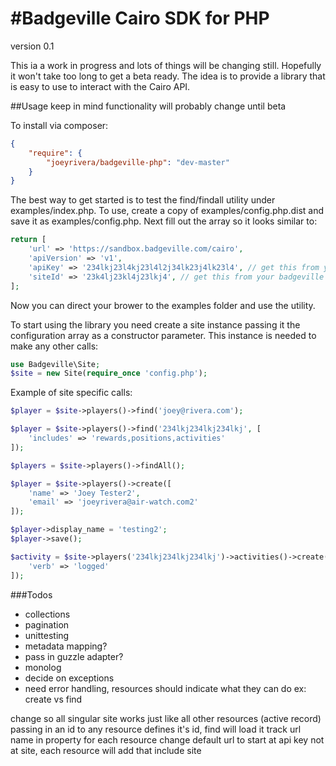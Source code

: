 #Badgeville Cairo SDK for PHP
==============

version 0.1

This ia a work in progress and lots of things will be changing still. Hopefully it 
won't take too long to get a beta ready. The idea is to provide a library that is 
easy to use to interact with the Cairo API. 

##Usage 
keep in mind functionality will probably change until beta

To install via composer:
```json
{
    "require": {
        "joeyrivera/badgeville-php": "dev-master"
    }
}
```

The best way to get started is to test the find/findall utility under examples/index.php. 
To use, create a copy of examples/config.php.dist and save it as examples/config.php. Next 
fill out the array so it looks similar to:

```php
return [
    'url' => 'https://sandbox.badgeville.com/cairo',
    'apiVersion' => 'v1',
    'apiKey' => '234lkj23l4kj23l4l2j34lk23j4lk23l4', // get this from your badgeville dashboard
    'siteId' => '23k4lj23kl4j23lkj4', // get this from your badgeville dashboard
];
```

Now you can direct your brower to the examples folder and use the utility. 

To start using the library you need create a site instance passing it the configuration 
array as a constructor parameter. This instance is needed to make any other calls: 

```php
use Badgeville\Site;
$site = new Site(require_once 'config.php');
```

Example of site specific calls:

```php
$player = $site->players()->find('joey@rivera.com');

$player = $site->players()->find('234lkj234lkj234lkj', [
    'includes' => 'rewards,positions,activities'
]);

$players = $site->players()->findAll();

$player = $site->players()->create([
    'name' => 'Joey Tester2',
    'email' => 'joeyrivera@air-watch.com2'
]);

$player->display_name = 'testing2';
$player->save();

$activity = $site->players('234lkj234lkj234lkj')->activities()->create([
    'verb' => 'logged'
]);
```

###Todos
* collections
* pagination
* unittesting
* metadata mapping?
* pass in guzzle adapter?
* monolog
* decide on exceptions
* need error handling, resources should indicate what they can do ex: create vs find


change 
    so all singular
    site works just like all other resources (active record)
    passing in an id to any resource defines it's id, find will load it
    track url name in property for each resource
    change default url to start at api key not at site, each resource will add that include site
